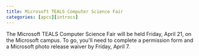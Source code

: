 ```yaml
---
title: Microsoft TEALS Computer Science Fair
categories: [apcs][introcs]
---
```

The Microsoft TEALS Computer Science Fair will be held Friday, April 21, on the Microsoft campus. To go, you'll need to complete a permission form and a Microsoft photo release waiver by Friday, April 7.
